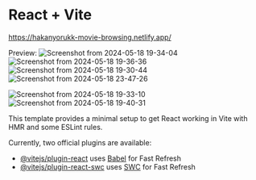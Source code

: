 # React + Vite

https://hakanyorukk-movie-browsing.netlify.app/

Preview:
![Screenshot from 2024-05-18 19-34-04](https://github.com/hakanyorukk/movie-browsing/assets/125490544/fb85330e-f464-43d8-9c33-da2dda19a898)
![Screenshot from 2024-05-18 19-36-36](https://github.com/hakanyorukk/movie-browsing/assets/125490544/a43ab096-17e5-46bb-aed6-42c3a8cd7b4a)
![Screenshot from 2024-05-18 19-30-44](https://github.com/hakanyorukk/movie-browsing/assets/125490544/c2600a24-af96-447f-9af8-9e83627c9011)
![Screenshot from 2024-05-18 23-47-26](https://github.com/hakanyorukk/movie-browsing/assets/125490544/3f34e660-a241-479b-8144-fbf1ea89f8ad)

![Screenshot from 2024-05-18 19-33-10](https://github.com/hakanyorukk/movie-browsing/assets/125490544/d634b5b3-cecb-45c7-845c-601af44df978)
![Screenshot from 2024-05-18 19-40-31](https://github.com/hakanyorukk/movie-browsing/assets/125490544/f54034f3-cf18-4dc9-a34d-7f53686c0560)





This template provides a minimal setup to get React working in Vite with HMR and some ESLint rules.

Currently, two official plugins are available:

- [@vitejs/plugin-react](https://github.com/vitejs/vite-plugin-react/blob/main/packages/plugin-react/README.md) uses [Babel](https://babeljs.io/) for Fast Refresh
- [@vitejs/plugin-react-swc](https://github.com/vitejs/vite-plugin-react-swc) uses [SWC](https://swc.rs/) for Fast Refresh
